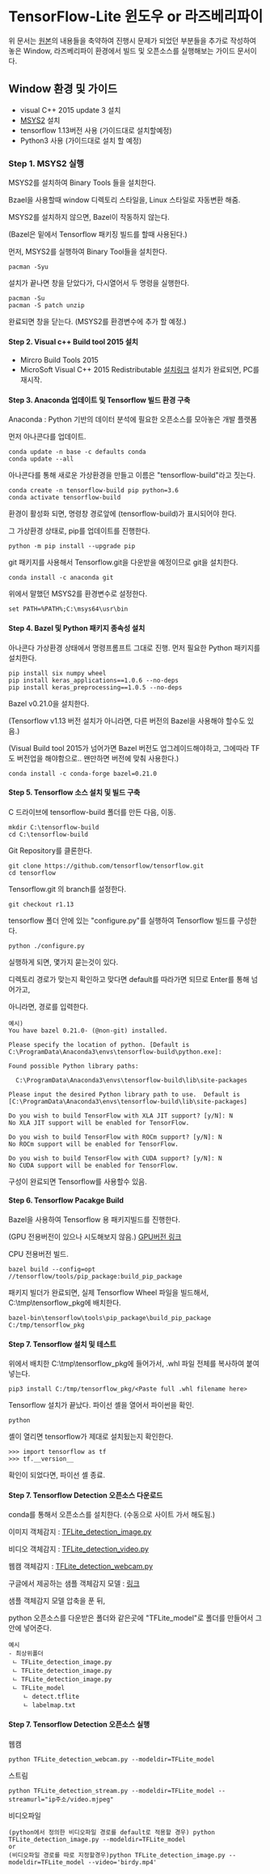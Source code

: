# TensorFlow-Lite 윈도우 or 라즈베리파이
위 문서는 [원본](https://github.com/EdjeElectronics/TensorFlow-Lite-Object-Detection-on-Android-and-Raspberry-Pi)의 내용들을 축약하여 진행시 문제가 되었던 부분들을 추가로 작성하여 놓은
Window, 라즈베리파이 환경에서 빌드 및 오픈소스를 실행해보는 가이드 문서이다.



## Window 환경 및 가이드
* visual C++ 2015 update 3 설치
* [MSYS2](https://www.msys2.org/) 설치
* tensorflow 1.13버전 사용 (가이드대로 설치할예정)
* Python3 사용 (가이드대로 설치 할 예정)
### Step 1. MSYS2 실행
MSYS2를 설치하여 Binary Tools 들을 설치한다.

Bzael을 사용할때 window 디렉토리 스타일을, Linux 스타일로 자동변환 해줌.

MSYS2를 설치하지 않으면, Bazel이 작동하지 않는다.

(Bazel은 밑에서 Tensorflow 패키징 빌드를 할때 사용된다.)

먼저, MSYS2를 실행하여 Binary Tool들을 설치한다.
```
pacman -Syu
```
설치가 끝나면 창을 닫았다가, 다시열어서 두 명령을 실행한다.
```
pacman -Su
pacman -S patch unzip
```
완료되면 창을 닫는다. (MSYS2를 환경변수에 추가 할 예정.)

#### Step 2. Visual c++ Build tool 2015 설치
* Mircro Build Tools 2015 
* MicroSoft Visual C++ 2015 Redistributable 
[설치링크](https://my.visualstudio.com/Downloads?q=visual%20studio%202015&wt.mc_id=o~msft~vscom~older-downloads)
설치가 완료되면, PC를 재시작.


#### Step 3. Anaconda 업데이트 및 Tensorflow 빌드 환경 구축
Anaconda : Python 기반의 데이터 분석에 필요한 오픈소스를 모아놓은 개발 플랫폼

먼저 아나콘다를 업데이트.
```
conda update -n base -c defaults conda
conda update --all
```
아나콘다를 통해 새로운 가상환경을 만들고 이름은 "tensorflow-build"라고 짓는다.
```
conda create -n tensorflow-build pip python=3.6
conda activate tensorflow-build
```
환경이 활성화 되면, 명령창 경로앞에 (tensorflow-build)가 표시되어야 한다.

그 가상환경 상태로, pip를 업데이트를 진행한다.
```
python -m pip install --upgrade pip
```
git 패키지를 사용해서 Tensorflow.git을 다운받을 예정이므로 git을 설치한다.
```
conda install -c anaconda git
```
위에서 말했던 MSYS2를 환경변수로 설정한다.
```
set PATH=%PATH%;C:\msys64\usr\bin
```

#### Step 4. Bazel 및 Python 패키지 종속성 설치
아나콘다 가상환경 상태에서 명령프롬프트 그대로 진행.
먼저 필요한 Python 패키지를 설치한다.
```
pip install six numpy wheel
pip install keras_applications==1.0.6 --no-deps
pip install keras_preprocessing==1.0.5 --no-deps
```

Bazel v0.21.0을 설치한다.

(Tensorflow v1.13 버전 설치가 아니라면, 다른 버전의 Bazel을 사용해야 할수도 있음.)

(Visual Build tool 2015가 넘어가면 Bazel 버전도 업그레이드해야하고, 그에따라 TF도 버전업을 해야함으로.. 왠만하면 버전에 맞춰 사용한다.)
```
conda install -c conda-forge bazel=0.21.0
```

#### Step 5. Tensorflow 소스 설치 및 빌드 구축
C 드라이브에 tensorflow-build 폴더를 만든 다음, 이동.
```
mkdir C:\tensorflow-build
cd C:\tensorflow-build
```

Git Repository를 클론한다.
```
git clone https://github.com/tensorflow/tensorflow.git 
cd tensorflow 
```

Tensorflow.git 의 branch를 설정한다.
```
git checkout r1.13
```

tensorflow 폴더 안에 있는 "configure.py"를 실행하여 Tensorflow 빌드를 구성한다.
```
python ./configure.py
```
실행하게 되면, 몇가지 묻는것이 있다.

디렉토리 경로가 맞는지 확인하고 맞다면 default를 따라가면 되므로 Enter를 통해 넘어가고,

아니라면, 경로를 입력한다.
```
예시)
You have bazel 0.21.0- (@non-git) installed. 

Please specify the location of python. [Default is C:\ProgramData\Anaconda3\envs\tensorflow-build\python.exe]: 
  
Found possible Python library paths: 

  C:\ProgramData\Anaconda3\envs\tensorflow-build\lib\site-packages 

Please input the desired Python library path to use.  Default is [C:\ProgramData\Anaconda3\envs\tensorflow-build\lib\site-packages] 

Do you wish to build TensorFlow with XLA JIT support? [y/N]: N 
No XLA JIT support will be enabled for TensorFlow. 

Do you wish to build TensorFlow with ROCm support? [y/N]: N 
No ROCm support will be enabled for TensorFlow. 
  
Do you wish to build TensorFlow with CUDA support? [y/N]: N 
No CUDA support will be enabled for TensorFlow. 
```
구성이 완료되면 Tensorflow를 사용할수 있음.


#### Step 6. Tensorflow Pacakge Build
Bazel을 사용하여 Tensorflow 용 패키지빌드를 진행한다.

(GPU 전용버전이 있으나 시도해보지 않음.) [GPU버전 링크](https://github.com/EdjeElectronics/TensorFlow-Lite-Object-Detection-on-Android-and-Raspberry-Pi)

CPU 전용버전 빌드.
```
bazel build --config=opt //tensorflow/tools/pip_package:build_pip_package 
```

패키지 빌더가 완료되면, 실제 Tensorflow Wheel 파일을 빌드해서, C:\tmp\tensorflow_pkg에 배치한다.
```
bazel-bin\tensorflow\tools\pip_package\build_pip_package C:/tmp/tensorflow_pkg 
```


#### Step 7. Tensorflow 설치 및 테스트
위에서 배치한 C:\tmp\tensorflow_pkg에 들어가서, .whl 파일 전체를 복사하여 붙여넣는다.
```
pip3 install C:/tmp/tensorflow_pkg/<Paste full .whl filename here>
```

Tensorflow 설치가 끝났다. 파이선 셸을 열어서 파이썬을 확인.
```
python
```

셸이 열리면 tensorflow가 제대로 설치됬는지 확인한다.
```
>>> import tensorflow as tf
>>> tf.__version__
```
확인이 되었다면, 파이선 셸 종료.


#### Step 7. Tensorflow Detection 오픈소스 다운로드
conda를 통해서 오픈소스를 설치한다. (수동으로 사이트 가서 해도됨.)

이미지 객체감지 : [TFLite_detection_image.py](https://raw.githubusercontent.com/EdjeElectronics/TensorFlow-Lite-Object-Detection-on-Android-and-Raspberry-Pi/master/TFLite_detection_image.py)

비디오 객체감지 : [TFLite_detection_video.py](https://raw.githubusercontent.com/EdjeElectronics/TensorFlow-Lite-Object-Detection-on-Android-and-Raspberry-Pi/master/TFLite_detection_video.py)

웹캠 객체감지 : [TFLite_detection_webcam.py](https://raw.githubusercontent.com/EdjeElectronics/TensorFlow-Lite-Object-Detection-on-Android-and-Raspberry-Pi/master/TFLite_detection_webcam.py)

구글에서 제공하는 샘플 객체감지 모델 : [링크](https://storage.googleapis.com/download.tensorflow.org/models/tflite/coco_ssd_mobilenet_v1_1.0_quant_2018_06_29.zip)


샘플 객체감지 모델 압축을 푼 뒤, 

python 오픈소스를 다운받은 폴더와 같은곳에 "TFLite_model"로 폴더를 만들어서 그 안에 넣어준다.
``` 
예시
- 최상위폴더
 ㄴ TFLite_detection_image.py
 ㄴ TFLite_detection_image.py
 ㄴ TFLite_detection_image.py
 ㄴ TFLite_model
	ㄴ detect.tflite
	ㄴ labelmap.txt
```

#### Step 7. Tensorflow Detection 오픈소스 실행
웹캠
```
python TFLite_detection_webcam.py --modeldir=TFLite_model 
```

스트림
```
python TFLite_detection_stream.py --modeldir=TFLite_model --streamurl="ip주소/video.mjpeg" 
```

비디오파일
```
(python에서 정의한 비디오파일 경로를 default로 적용할 경우) python TFLite_detection_image.py --modeldir=TFLite_model 
or
(비디오파일 경로를 따로 지정할경우)python TFLite_detection_image.py --modeldir=TFLite_model --video='birdy.mp4'
```